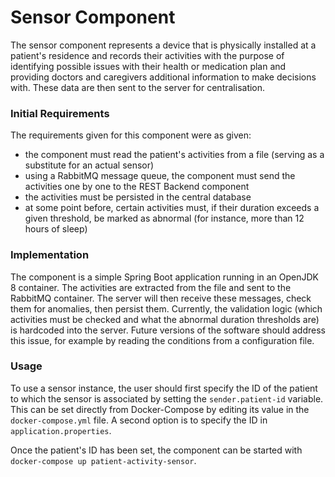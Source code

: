 # Sensor Component

The sensor component represents a device that is physically installed at a patient's residence and records their activities with the purpose of identifying possible issues
with their health or medication plan and providing doctors and caregivers additional information to make decisions with. These data are then sent to the server for centralisation.

### Initial Requirements

The requirements given for this component were as given:
* the component must read the patient's activities from a file (serving as a substitute for an actual sensor)
* using a RabbitMQ message queue, the component must send the activities one by one to the REST Backend component
* the activities must be persisted in the central database
* at some point before, certain activities must, if their duration exceeds a given threshold, be marked as abnormal (for instance, more than 12 hours of sleep)

### Implementation

The component is a simple Spring Boot application running in an OpenJDK 8 container. The activities are extracted from the file and sent to the RabbitMQ container. The server
will then receive these messages, check them for anomalies, then persist them. Currently, the validation logic (which activities must be checked and what the abnormal duration
thresholds are) is hardcoded into the server. Future versions of the software should address this issue, for example by reading the conditions from a configuration file.

### Usage

To use a sensor instance, the user should first specify the ID of the patient to which the sensor is associated by setting the `sender.patient-id` variable. This can be set
directly from Docker-Compose by editing its value in the `docker-compose.yml` file. A second option is to specify the ID in `application.properties`.

Once the patient's ID has been set, the component can be started with `docker-compose up patient-activity-sensor`.
